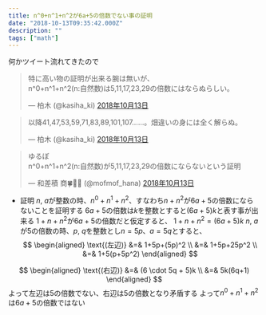 ```yaml
---
title: n^0+n^1+n^2が6a+5の倍数でない事の証明
date: "2018-10-13T09:35:42.000Z"
description: ""
tags: ["math"]
---
```


何かツイート流れてきたので


<blockquote class="twitter-tweet" data-lang="ja"><p lang="ja" dir="ltr">特に高い物の証明が出来る腕は無いが、<br>n^0+n^1+n^2(n:自然数)は5,11,17,23,29の倍数にはならぬらしい。</p>&mdash; 柏木 (@kasiha_ki) <a href="https://twitter.com/kasiha_ki/status/1051024253900840961?ref_src=twsrc%5Etfw">2018年10月13日</a></blockquote>
<blockquote class="twitter-tweet" data-conversation="none" data-lang="ja"><p lang="ja" dir="ltr">以降41,47,53,59,71,83,89,101,107……。畑違いの身には全く解らぬ。</p>&mdash; 柏木 (@kasiha_ki) <a href="https://twitter.com/kasiha_ki/status/1051025858440228864?ref_src=twsrc%5Etfw">2018年10月13日</a></blockquote>
<blockquote class="twitter-tweet" data-lang="ja"><p lang="ja" dir="ltr">ゆるぼ<br>n^0+n^1+n^2(n:自然数)が5,11,17,23,29の倍数にならないという証明</p>&mdash; 和差積 商🍀🌈🎵 (@mofmof_hana) <a href="https://twitter.com/mofmof_hana/status/1051028781899571200?ref_src=twsrc%5Etfw">2018年10月13日</a></blockquote>

* 証明
$n,\ a$が整数の時、$n^0+n^1+n^2$、すなわち$n+n^2$が$6a+5$の倍数にならないことを証明する
$6a+5$の倍数は$k$を整数とすると$(6a+5)k$と表す事が出来る
$1+n+n^2$が$6a+5$の倍数だと仮定すると、
$1+n+n^2=(6a+5)k$
$n,\ a$が$5$の倍数の時、$p,\ q$を整数とし$n=5p$、$a=5q$とすると、
$$
\begin{aligned}
\text{(左辺)} &=& 1+5p+(5p)^2 \\
&=& 1+5p+25p^2 \\
&=& 1+5(p+5p^2)
\end{aligned}
$$

$$
\begin{aligned}
\text{(右辺)} &=& (6 \cdot 5q + 5)k \\
&=& 5k(6q+1)
\end{aligned}
$$
よって左辺は$5$の倍数でない、右辺は$5$の倍数となり矛盾する
よって$n^0+n^1+n^2$は$6a+5$の倍数ではない